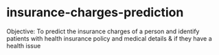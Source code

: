 # insurance-charges-prediction
Objective: To predict the insurance charges of a person and identify patients with health insurance policy and medical details &amp; if they have a health issue
